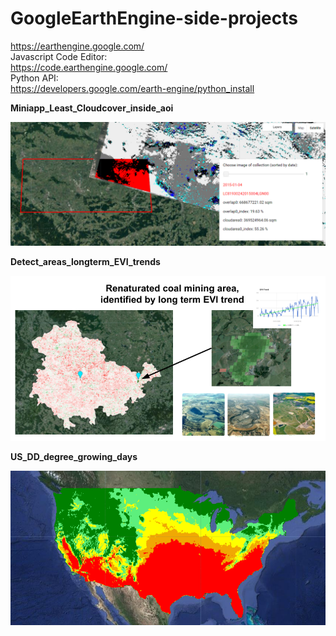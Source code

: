 # GoogleEarthEngine-side-projects

https://earthengine.google.com/  
Javascript Code Editor:  
https://code.earthengine.google.com/  
Python API:  
https://developers.google.com/earth-engine/python_install  


**Miniapp_Least_Cloudcover_inside_aoi**


![](exampleimages/Miniapp_Least_Cloudcover_inside_aoi.png)

**Detect_areas_longterm_EVI_trends**

![](exampleimages/Detect_areas_longterm_EVI_trends.png)


**US_DD_degree_growing_days**

![](exampleimages/US_DD_degree_growing_days.png)
